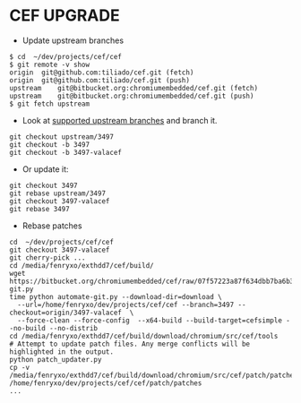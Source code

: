 CEF UPGRADE
===========

* Update upstream branches

```
$ cd  ~/dev/projects/cef/cef
$ git remote -v show
origin	git@github.com:tiliado/cef.git (fetch)
origin	git@github.com:tiliado/cef.git (push)
upstream	git@bitbucket.org:chromiumembedded/cef.git (fetch)
upstream	git@bitbucket.org:chromiumembedded/cef.git (push)
$ git fetch upstream
```

* Look at [supported upstream branches](https://bitbucket.org/chromiumembedded/cef/wiki/BranchesAndBuilding)
  and branch it.

```
git checkout upstream/3497
git checkout -b 3497
git checkout -b 3497-valacef
```

* Or update it:

```
git checkout 3497
git rebase upstream/3497
git checkout 3497-valacef
git rebase 3497
```

* Rebase patches

```
cd  ~/dev/projects/cef/cef
git checkout 3497-valacef
git cherry-pick ...
cd /media/fenryxo/exthdd7/cef/build/
wget https://bitbucket.org/chromiumembedded/cef/raw/07f57223a87f634dbb7ba6b3960251225413b9ac/tools/automate/automate-git.py
time python automate-git.py --download-dir=download \
  --url=/home/fenryxo/dev/projects/cef/cef --branch=3497 --checkout=origin/3497-valacef  \
  --force-clean --force-config  --x64-build --build-target=cefsimple --no-build --no-distrib
cd /media/fenryxo/exthdd7/cef/build/download/chromium/src/cef/tools
# Attempt to update patch files. Any merge conflicts will be highlighted in the output.
python patch_updater.py
cp -v /media/fenryxo/exthdd7/cef/build/download/chromium/src/cef/patch/patches/* /home/fenryxo/dev/projects/cef/cef/patch/patches
...
```
